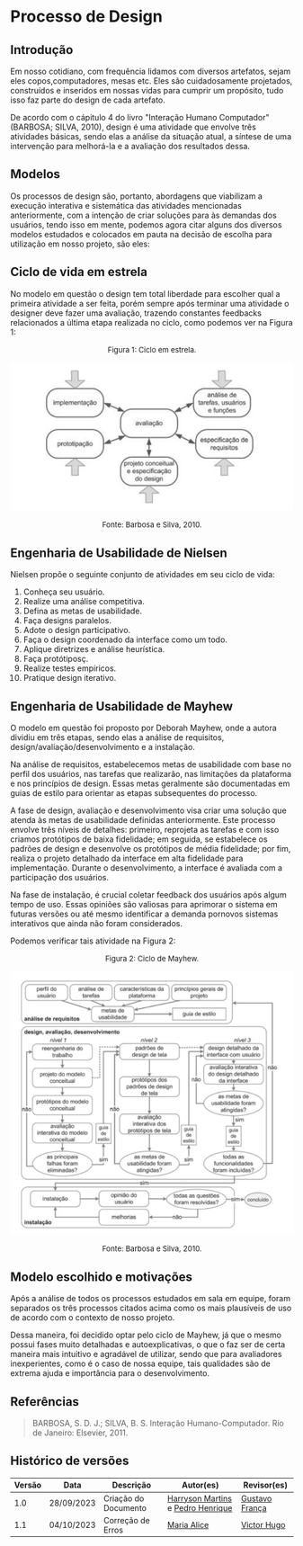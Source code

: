 # Processo de Design



## Introdução

Em nosso cotidiano, com frequência lidamos com diversos artefatos, sejam eles copos,computadores, mesas etc. Eles são cuidadosamente projetados, construídos e inseridos em nossas vidas para cumprir um propósito, tudo isso faz parte do design de cada artefato.

De acordo com o cápitulo 4 do livro "Interação Humano Computador" (BARBOSA; SILVA, 2010), design é uma atividade que envolve três atividades básicas, sendo elas a análise da situação atual, a síntese de uma intervenção para melhorá-la e a avaliação dos resultados dessa.



## Modelos

Os processos de design são, portanto, abordagens que viabilizam a execução interativa e sistemática das atividades mencionadas anteriormente, com a intenção de criar soluções para às demandas dos usuários, tendo isso em mente, podemos agora citar alguns dos diversos modelos estudados e colocados em pauta na decisão de escolha para utilização em nosso projeto, são eles:



## Ciclo de vida em estrela

No modelo em questão o design tem total liberdade para escolher qual a primeira atividade a ser feita, porém sempre após terminar uma atividade o designer deve fazer uma avaliação, trazendo constantes feedbacks relacionados a última etapa realizada no ciclo, como podemos ver na Figura 1:

<center>

<font size="2"><p style="text-align: center">Figura 1: Ciclo em estrela.</p></font>

![Ciclo em estrela](../assets/processo-design/Ciclo_em_estrela.png)

<font size="2"><p style="text-align: center">Fonte: Barbosa e Silva, 2010.</p></font>

</center>



## Engenharia de Usabilidade de Nielsen

Nielsen propõe o seguinte conjunto de atividades em seu ciclo de vida:

1. Conheça seu usuário.
2. Realize uma análise competitiva.
3. Defina as metas de usabilidade.
4. Faça designs paralelos.
5. Adote o design participativo.
6. Faça o design coordenado da interface como um todo.
7. Aplique diretrizes e análise heurística.
8. Faça protótiposç.
9. Realize testes empíricos.
10. Pratique design iterativo.



## Engenharia de Usabilidade de Mayhew

O modelo em questão foi proposto por Deborah Mayhew, onde a autora dividiu em três etapas, sendo elas a análise de requisitos, design/avaliação/desenvolvimento e a instalação.

Na análise de requisitos, estabelecemos metas de usabilidade com base no perfil dos usuários, nas tarefas que realizarão, nas limitações da plataforma e nos princípios de design. Essas metas geralmente são documentadas em guias de estilo para orientar as etapas subsequentes do processo.

A fase de design, avaliação e desenvolvimento visa criar uma solução que atenda às metas de usabilidade definidas anteriormente. Este processo envolve três níveis de detalhes: primeiro, reprojeta as tarefas e com isso criamos protótipos de baixa fidelidade; em seguida, se estabelece os padrões de design e desenvolve os protótipos de média fidelidade; por fim, realiza o projeto detalhado da interface em alta fidelidade para implementação. Durante o desenvolvimento, a interface é avaliada com a participação dos usuários.

Na fase de instalação, é crucial coletar feedback dos usuários após algum tempo de uso. Essas opiniões são valiosas para aprimorar o sistema em futuras versões ou até mesmo identificar a demanda pornovos sistemas interativos que ainda não foram considerados.

Podemos verificar tais atividade na Figura 2:

<center>

<font size="2"><p style="text-align: center">Figura 2: Ciclo de Mayhew.</p></font>

![Ciclo de mayhew](../assets/processo-design/Ciclo_de_mayhew.png)

<font size="2"><p style="text-align: center">Fonte: Barbosa e Silva, 2010.</p></font>

</center>



## Modelo escolhido e motivações

Após a análise de todos os processos estudados em sala em equipe, foram separados os três processos citados acima como os mais plausíveis de uso de acordo com o contexto de nosso projeto.

Dessa maneira, foi decidido optar pelo ciclo de Mayhew, já que o mesmo possui fases muito detalhadas e autoexplicativas, o que o faz ser de certa maneira mais intuitivo e agradável de utilizar, sendo que para avaliadores inexperientes, como é o caso de nossa equipe, tais qualidades são de extrema ajuda e importância para o desenvolvimento.



## Referências 

>  BARBOSA, S. D. J.; SILVA, B. S. Interação Humano-Computador. Rio de Janeiro: Elsevier, 2011.



## Histórico de versões

| Versão | Data       | Descrição            | Autor(es)                                                                                             | Revisor(es)                                     |
| ------ | ---------- | -------------------- | ----------------------------------------------------------------------------------------------------- | ----------------------------------------------- |
| 1.0    | 28/09/2023 | Criação do Documento | [Harryson Martins](https://github.com/harry-cmartin) e [Pedro Henrique](https://github.com/pedro-hsf) | [Gustavo França](https://github.com/gustavofbs) |
| 1.1    | 04/10/2023 | Correção de Erros    | [Maria Alice](https://github.com/Maliz30)                                                             | [Victor Hugo](https://github.com/ViictorHugoo)  |